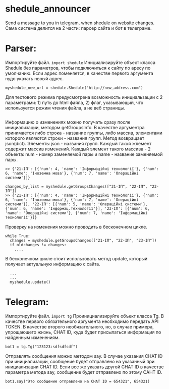 # shedule_announcer
Send a message to you in telegram, when shedule on website changes.
Сама система делится на 2 части: парсер сайта и бот в телеграме.
# Parser:
Импортируйте файл.
```import shedule```
Инициализируйте объект класса Shedule без параметров, чтобы подключиться к сайту по аресу по умолчанию. Если адрес поменяется, в качестве первого аргумента нудо указать нвоый адрес.
```myshedule = shedule.Shedule()
myshedule_new_url = shedule.Shedule("http://new_address.com")
```

Для тестового режима предусмотрена возможность инициальзации с 2 параметрами: 1) путь до html файла, 2) флаг, указывающий, что используется режим чтения файла, а не веб страницы.
```myshedule = shedule.Shedule("page.html", True)
```

Информацию о изменениях можно получать сразу после инициализации, методом getGroupsInfo.
В качестве аргументра принимается либо строка - название группы, либо массив, элементами которого являются строки - названия групп.
Метод возвращает json(dict). Элементы json - названия групп. Каждый такой жлемент содержит массив изменений. Каждый элемент такого массива - 2 объекта: num - номер заменяемой пары и name - название заменяемой пары.
```changes_by_str = myshedule.getGroupsChanges("21-ІП")
>> {'21-ІП': [{'num': 4, 'name': 'Інформаційні технології'}, {'num': 6, 'name': 'Іноземна мова'}, {'num': 7, 'name': 'Операційні системи'}]}

changes_by_list = myshedule.getGroupsChanges(["21-ІП", "22-ІП", "23-ІП"])
>> {'21-ІП': [{'num': 4, 'name': 'Інформаційні технології'}, {'num': 6, 'name': 'Іноземна мова'}, {'num': 7, 'name': 'Операційні системи'}], '22-ІП': [{'num': 5, 'name': 'Операційні системи'}, {'num': 6, 'name': 'Інформац.технології'}], '23-ІП': [{'num': 6, 'name': 'Операційні системи'}, {'num': 7, 'name': 'Інформаційні технології'}]}
```

Проверку на изменения можно проводить в бесконечном цикле.
```oldchanges = myshedule.getGroupsChanges(["21-ІП", "22-ІП", "23-ІП"])
while True:
  changes = myshedule.getGroupsChanges(["21-ІП", "22-ІП", "23-ІП"])
  if oldchanges != changes:
    ....
```
 
В бесконечном цикле стоит использовать метод update, который получает актуальную информацию с сайта.
```while True:
  ...
  ...
  myshedule.update()
```
  
# Telegram:
Импортируйте файл.
```import tg```
Проинициализируйте объект класса Tg. В качестве первого обязательного аргумента необходимо передать API TOKEN. В качестве второго необязательного, но, в случае примера, упрощающего жизнь, CHAT ID, куда будет присылаться информация по найденным изменениям.
```bot = tg.Tg("123123:sdfsdfsdf", -123456)
bot1 = tg.Tg("123123:sdfsdfsdf")
```
Отправлять сообщения можно методом say. В случае указания CHAT ID при инициализации, сообщение будет отправлено на указанный при инициализации CHAT ID. Если все же указать другой CHAT ID в качестве параметра метода say, сообщение будет отправлено по этому CAHT ID.
```bot.say("Это сообщение отправлено на CHAT ID = -123456")
bot1.say("Это сообщение отправлено на CHAT ID = 654321", 654321)
```
